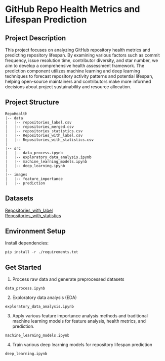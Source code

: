 # GitHub Repo Health Metrics and Lifespan Prediction


## Project Description
This project focuses on analyzing GitHub repository health metrics and predicting repository lifespan. By examining various factors such as commit frequency, issue resolution time, contributor diversity, and star number, we aim to develop a comprehensive health assessment framework. The prediction component utilizes machine learning and deep learning techniques to forecast repository activity patterns and potential lifespan, helping open-source maintainers and contributors make more informed decisions about project sustainability and resource allocation.


## Project Structure
```
RepoHealth  
|-- data  
|   |-- repositories_label.csv  
|   |-- repositories_merged.csv  
|   |-- repositories_statistics.csv  
|   |-- Repositories_with_label.csv  
|   |-- Repositories_with_statistics.csv
|  
|-- src  
|   |-- data_process.ipynb  
|   |-- exploratory_data_analysis.ipynb  
|   |-- machine_learning_models.ipynb
|   |-- deep_learning.ipynb
|
|-- images
|   |-- feature_importance
|   |-- prediction
```

## Datasets
[Repositories_with_label](https://www.gitlink.org.cn/api/attachments/d88dec86-1959-44b7-889f-5f602b6ab528)\
[Repositories_with_statistics](https://www.gitlink.org.cn/api/attachments/0b3b1792-f60d-45fc-b4e3-767600d8eb63)

## Environment Setup
Install dependencies:
```
pip install -r ./requirements.txt
```

## Get Started
1. Process raw data and generate preprocessed datasets
```
data_process.ipynb
```
2. Exploratory data analysis (EDA)
```
exploratory_data_analysis.ipynb
```
3. Apply various feature importance analysis methods and traditional machine learning models for feature analysis, health metrics, and prediction.
```
machine_learning_models.ipynb
```
4. Train various deep learning models for repository lifespan prediction
```
deep_learning.ipynb
```







